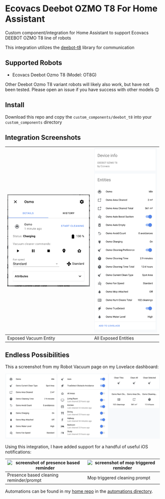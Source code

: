 # Ecovacs Deebot OZMO T8 For Home Assistant

Custom component/integration for Home Assistant to support Ecovacs DEEBOT OZMO T8 line of robots

This integration utilizes the [deebot-t8](https://github.com/nickw444/deebot-t8) library for communication

## Supported Robots

 * Ecovacs Deebot Ozmo T8 (Model: OT8G)

Other Deebot Ozmo T8 variant robots will likely also work, but have not been tested. Please open an issue if you have success with other models 😊

## Install

Download this repo and copy the `custom_components/deebot_t8` into your `custom_components` directory

## Integration Screenshots


| <img height="300" src="doc/img/vacuum_entity.png" alt="screenshot of the exposed vacuum entity" /> |  <img height="600" src="doc/img/all_exposed_entities.png" alt="screenshot of all exposed entities" /> |
| -- | -- |
| Exposed Vacuum Entity | All Exposed Entities |


## Endless Possibilities

This a screenshot from my Robot Vacuum page on my Lovelace dashboard:

![screenshot of custom UI built using the integration](doc/img/custom_ui.png)

Using this integration, I have added support for a handful of useful iOS notifications:


| <img height="400" src="doc/img/presence.png" alt="screenshot of presence based reminder" /> |  <img height="400" src="doc/img/mop_attached.png" alt="screenshot of mop triggered reminder" /> |
| -- | -- |
| Presence based cleaning reminder/prompt | Mop triggered cleaning prompt |

Automations can be found in my [home repo](https://github.com/nickw444/home) in the [automations directory](https://github.com/nickw444/home/tree/master/home-assistant/martin-pl/automations/living_room/robot_vacuum).
